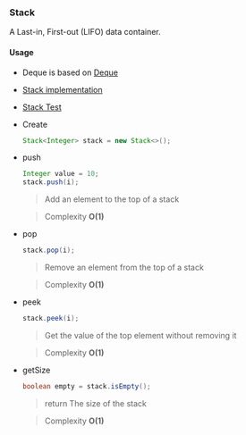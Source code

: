 ### Stack
A Last-in, First-out (LIFO) data container.

#### Usage

- Deque is based on [Deque](../deque/README.md)
- [Stack implementation](Stack.java)
- [Stack Test](../../../../../test/java/org/example/stack/StackTest.java)
- Create
    ```java
    Stack<Integer> stack = new Stack<>();
    ```

- push
  ```java
  Integer value = 10;
  stack.push(i);
  ```
  > Add an element to the top of a stack

  > Complexity **O(1)**

- pop
  ```java
  stack.pop(i);
  ```
  > Remove an element from the top of a stack

  > Complexity **O(1)**
  
- peek
  ```java
  stack.peek(i);
  ```
  > Get the value of the top element without removing it

  > Complexity **O(1)**

- getSize
  ```java
  boolean empty = stack.isEmpty();
  ```
  > return The size of the stack

  > Complexity **O(1)**
  